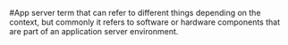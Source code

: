 #App server
term that can refer to different things depending on the context, but commonly it refers to software or hardware components that are part of an application server environment.
